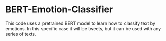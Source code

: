 # BERT-Emotion-Classifier
This code uses a pretrained BERT model to learn how to classify text by emotions. In this specific case it will be tweets, but it can be used with any series of texts.
